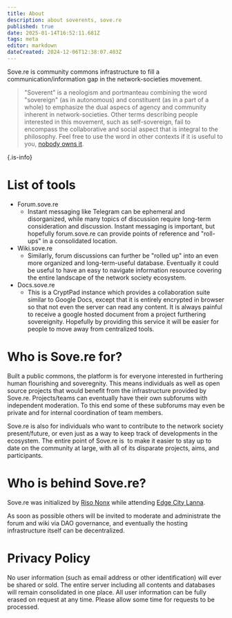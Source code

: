```yaml
---
title: About
description: about soverents, sove.re
published: true
date: 2025-01-14T16:52:11.681Z
tags: meta
editor: markdown
dateCreated: 2024-12-06T12:38:07.403Z
---
```


Sove.re is community commons infrastructure to fill a communication/information gap in the network-societies movement.

> "Soverent" is a neologism and portmanteau combining the word "sovereign" (as in autonomous) and constituent (as in a part of a whole) to emphasize the dual aspecs of agency and community inherent in network-societies. Other terms describing people interested in this movement, such as self-sovereign, fail to encompass the collaborative and social aspect that is integral to the philosophy. Feel free to use the word in other contexts if it is useful to you, [nobody owns it](/meta/License).
> 
{.is-info}

# List of tools
- Forum.sove.re
    - Instant messaging like Telegram can be ephemeral and disorganized, while many topics of discussion require long-term consideration and discussion. Instant messaging is important, but hopefully forum.sove.re can provide points of reference and "roll-ups" in a consolidated location.
- Wiki.sove.re
    - Similarly, forum discussions can further be "rolled up" into an even more organized and long-term-useful database. Eventually it could be useful to have an easy to navigate information resource covering the entire landscape of the network society ecosystem.
- Docs.sove.re
    - This is a CryptPad instance which provides a collaboration suite similar to Google Docs, except that it is entirely encrypted in browser so that not even the server can read any content. It is always painful to receive a google hosted document from a project furthering sovereignity. Hopefully by providing this service it will be easier for people to move away from centralized tools.



# Who is Sove.re for?

Built a public commons, the platform is for everyone interested in furthering human flourishing and soveregnity. This means individuals as well as open source projects that would benefit from the infrastructure provided by Sove.re. Projects/teams can eventually have their own subforums with independent moderation. To this end some of these subforums may even be private and for internal coordination of team members.

Sove.re is also for individuals who want to contribute to the network society present/future, or even just as a way to keep track of developments in the ecosystem. The entire point of Sove.re is  to make it easier to stay up to date on the community at large, with all of its disparate projects, aims, and participants.


# Who is behind Sove.re?

Sove.re was initialized by [Riso Nonx](/people/riso) while attending [Edge City Lanna](/network-societies/pop-ups/edge-city#lanna). 

As soon as possible others will be invited to moderate and administrate the forum and wiki via DAO governance, and eventually the hosting infrastructure itself can be decentralized.

# Privacy Policy
No user information (such as email address or other identification) will ever be shared or sold. The entire server including all contents and databases will remain consolidated in one place. All user information can be fully erased on request at any time. Please allow some time for requests to be processed.